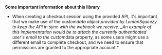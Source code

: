 **Some important information about this library**

- When creating a checkout session using the provided API, it's important that we make use of the custom*data object provided by LemonSqueezy to keep the API in sync with the webhook we receive.
  \_An example of this implementation would be to attach the currently authenticated user's email to the custom*data property, as some users might use a different email to complete checkout, and we need to ensure that permissions are granted to the appropriate account.\*
